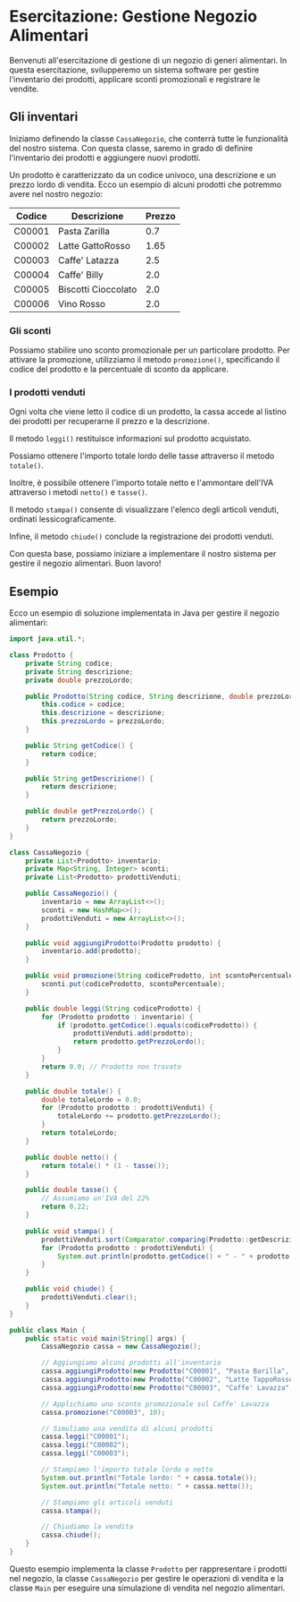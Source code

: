 # Esercitazione: Gestione Negozio Alimentari

Benvenuti all'esercitazione di gestione di un negozio di generi alimentari. In questa esercitazione, svilupperemo un sistema software per gestire l'inventario dei prodotti, applicare sconti promozionali e registrare le vendite.

## Gli inventari

Iniziamo definendo la classe `CassaNegozio`, che conterrà tutte le funzionalità del nostro sistema. Con questa classe, saremo in grado di definire l'inventario dei prodotti e aggiungere nuovi prodotti.

Un prodotto è caratterizzato da un codice univoco, una descrizione e un prezzo lordo di vendita. Ecco un esempio di alcuni prodotti che potremmo avere nel nostro negozio:

| Codice | Descrizione         | Prezzo |
| ------ | ------------------- | ------ |
| C00001 | Pasta Zarilla       | 0.7    |
| C00002 | Latte GattoRosso    | 1.65   |
| C00003 | Caffe' Latazza      | 2.5    |
| C00004 | Caffe' Billy        | 2.0    |
| C00005 | Biscotti Cioccolato | 2.0    |
| C00006 | Vino Rosso          | 2.0    |

### Gli sconti

Possiamo stabilire uno sconto promozionale per un particolare prodotto. Per attivare la promozione, utilizziamo il metodo `promozione()`, specificando il codice del prodotto e la percentuale di sconto da applicare.

### I prodotti venduti

Ogni volta che viene letto il codice di un prodotto, la cassa accede al listino dei prodotti per recuperarne il prezzo e la descrizione. 

Il metodo `leggi()` restituisce informazioni sul prodotto acquistato. 

Possiamo ottenere l'importo totale lordo delle tasse attraverso il metodo `totale()`. 

Inoltre, è possibile ottenere l'importo totale netto e l'ammontare dell'IVA attraverso i metodi `netto()` e `tasse()`. 

Il metodo `stampa()` consente di visualizzare l'elenco degli articoli venduti, ordinati lessicograficamente. 

Infine, il metodo `chiude()` conclude la registrazione dei prodotti venduti.

Con questa base, possiamo iniziare a implementare il nostro sistema per gestire il negozio alimentari. Buon lavoro!

## Esempio

Ecco un esempio di soluzione implementata in Java per gestire il negozio alimentari:

```java
import java.util.*;

class Prodotto {
    private String codice;
    private String descrizione;
    private double prezzoLordo;

    public Prodotto(String codice, String descrizione, double prezzoLordo) {
        this.codice = codice;
        this.descrizione = descrizione;
        this.prezzoLordo = prezzoLordo;
    }

    public String getCodice() {
        return codice;
    }

    public String getDescrizione() {
        return descrizione;
    }

    public double getPrezzoLordo() {
        return prezzoLordo;
    }
}

class CassaNegozio {
    private List<Prodotto> inventario;
    private Map<String, Integer> sconti;
    private List<Prodotto> prodottiVenduti;

    public CassaNegozio() {
        inventario = new ArrayList<>();
        sconti = new HashMap<>();
        prodottiVenduti = new ArrayList<>();
    }

    public void aggiungiProdotto(Prodotto prodotto) {
        inventario.add(prodotto);
    }

    public void promozione(String codiceProdotto, int scontoPercentuale) {
        sconti.put(codiceProdotto, scontoPercentuale);
    }

    public double leggi(String codiceProdotto) {
        for (Prodotto prodotto : inventario) {
            if (prodotto.getCodice().equals(codiceProdotto)) {
                prodottiVenduti.add(prodotto);
                return prodotto.getPrezzoLordo();
            }
        }
        return 0.0; // Prodotto non trovato
    }

    public double totale() {
        double totaleLordo = 0.0;
        for (Prodotto prodotto : prodottiVenduti) {
            totaleLordo += prodotto.getPrezzoLordo();
        }
        return totaleLordo;
    }

    public double netto() {
        return totale() * (1 - tasse());
    }

    public double tasse() {
        // Assumiamo un'IVA del 22%
        return 0.22;
    }

    public void stampa() {
        prodottiVenduti.sort(Comparator.comparing(Prodotto::getDescrizione));
        for (Prodotto prodotto : prodottiVenduti) {
            System.out.println(prodotto.getCodice() + " - " + prodotto.getDescrizione());
        }
    }

    public void chiude() {
        prodottiVenduti.clear();
    }
}

public class Main {
    public static void main(String[] args) {
        CassaNegozio cassa = new CassaNegozio();

        // Aggiungiamo alcuni prodotti all'inventario
        cassa.aggiungiProdotto(new Prodotto("C00001", "Pasta Barilla", 0.7));
        cassa.aggiungiProdotto(new Prodotto("C00002", "Latte TappoRosso", 1.65));
        cassa.aggiungiProdotto(new Prodotto("C00003", "Caffe' Lavazza", 2.5));

        // Applichiamo uno sconto promozionale sul Caffe' Lavazza
        cassa.promozione("C00003", 10);

        // Simuliamo una vendita di alcuni prodotti
        cassa.leggi("C00001");
        cassa.leggi("C00002");
        cassa.leggi("C00003");

        // Stampiamo l'importo totale lordo e netto
        System.out.println("Totale lordo: " + cassa.totale());
        System.out.println("Totale netto: " + cassa.netto());

        // Stampiamo gli articoli venduti
        cassa.stampa();

        // Chiudiamo la vendita
        cassa.chiude();
    }
}
```

Questo esempio implementa la classe `Prodotto` per rappresentare i prodotti nel negozio, la classe `CassaNegozio` per gestire le operazioni di vendita e la classe `Main` per eseguire una simulazione di vendita nel negozio alimentari.
